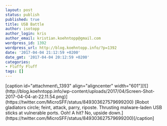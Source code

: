 ```yaml
---
layout: post
status: publish
published: true
title: USB Battle
author: isotopp
author_login: kris
author_email: kristian.koehntopp@gmail.com
wordpress_id: 1392
wordpress_url: http://blog.koehntopp.info/?p=1392
date: '2017-04-04 21:12:59 +0200'
date_gmt: '2017-04-04 20:12:59 +0200'
categories:
- Fluffy Fluff
tags: []
---
```

<p>[caption id="attachment\_1393" align="aligncenter" width="601"][![](http://blog.koehntopp.info/wp-content/uploads/2017/04/Screen-Shot-2017-04-04-at-22.11.54.png)](https://twitter.com/MicroSFF/status/849303627579699200) [Robot gladiators circle; feint, attack, parry, riposte. Thrusting malware-laden USB sticks at vulnerable ports. Ooh! A hit? No, upside down.](https://twitter.com/MicroSFF/status/849303627579699200)[/caption]</p>
